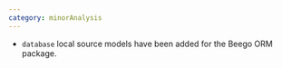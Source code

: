 ```yaml
---
category: minorAnalysis
---
```

* `database` local source models have been added for the Beego ORM package.
